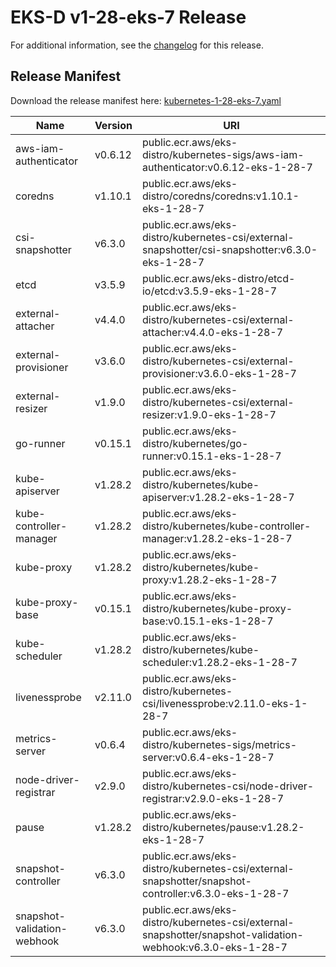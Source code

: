 # EKS-D v1-28-eks-7 Release

For additional information, see the [changelog](CHANGELOG-v1-28-eks-7.md) for this release.

## Release Manifest

Download the release manifest here: [kubernetes-1-28-eks-7.yaml](https://distro.eks.amazonaws.com/kubernetes-1-28/kubernetes-1-28-eks-7.yaml)

| Name | Version | URI |
|------|---------|-----|
| aws-iam-authenticator | v0.6.12 | public.ecr.aws/eks-distro/kubernetes-sigs/aws-iam-authenticator:v0.6.12-eks-1-28-7 |
| coredns | v1.10.1 | public.ecr.aws/eks-distro/coredns/coredns:v1.10.1-eks-1-28-7 |
| csi-snapshotter | v6.3.0 | public.ecr.aws/eks-distro/kubernetes-csi/external-snapshotter/csi-snapshotter:v6.3.0-eks-1-28-7 |
| etcd | v3.5.9 | public.ecr.aws/eks-distro/etcd-io/etcd:v3.5.9-eks-1-28-7 |
| external-attacher | v4.4.0 | public.ecr.aws/eks-distro/kubernetes-csi/external-attacher:v4.4.0-eks-1-28-7 |
| external-provisioner | v3.6.0 | public.ecr.aws/eks-distro/kubernetes-csi/external-provisioner:v3.6.0-eks-1-28-7 |
| external-resizer | v1.9.0 | public.ecr.aws/eks-distro/kubernetes-csi/external-resizer:v1.9.0-eks-1-28-7 |
| go-runner | v0.15.1 | public.ecr.aws/eks-distro/kubernetes/go-runner:v0.15.1-eks-1-28-7 |
| kube-apiserver | v1.28.2 | public.ecr.aws/eks-distro/kubernetes/kube-apiserver:v1.28.2-eks-1-28-7 |
| kube-controller-manager | v1.28.2 | public.ecr.aws/eks-distro/kubernetes/kube-controller-manager:v1.28.2-eks-1-28-7 |
| kube-proxy | v1.28.2 | public.ecr.aws/eks-distro/kubernetes/kube-proxy:v1.28.2-eks-1-28-7 |
| kube-proxy-base | v0.15.1 | public.ecr.aws/eks-distro/kubernetes/kube-proxy-base:v0.15.1-eks-1-28-7 |
| kube-scheduler | v1.28.2 | public.ecr.aws/eks-distro/kubernetes/kube-scheduler:v1.28.2-eks-1-28-7 |
| livenessprobe | v2.11.0 | public.ecr.aws/eks-distro/kubernetes-csi/livenessprobe:v2.11.0-eks-1-28-7 |
| metrics-server | v0.6.4 | public.ecr.aws/eks-distro/kubernetes-sigs/metrics-server:v0.6.4-eks-1-28-7 |
| node-driver-registrar | v2.9.0 | public.ecr.aws/eks-distro/kubernetes-csi/node-driver-registrar:v2.9.0-eks-1-28-7 |
| pause | v1.28.2 | public.ecr.aws/eks-distro/kubernetes/pause:v1.28.2-eks-1-28-7 |
| snapshot-controller | v6.3.0 | public.ecr.aws/eks-distro/kubernetes-csi/external-snapshotter/snapshot-controller:v6.3.0-eks-1-28-7 |
| snapshot-validation-webhook | v6.3.0 | public.ecr.aws/eks-distro/kubernetes-csi/external-snapshotter/snapshot-validation-webhook:v6.3.0-eks-1-28-7 |
